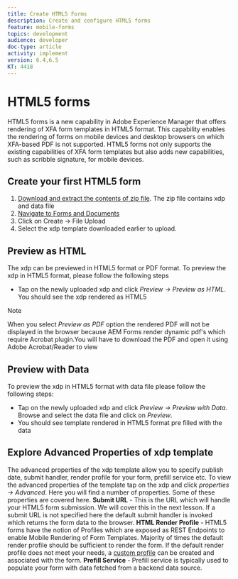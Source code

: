 ```yaml
---
title: Create HTML5 Forms
description: Create and configure HTML5 forms
feature: mobile-forms
topics: development
audience: developer
doc-type: article
activity: implement
version: 6.4,6.5
KT: 4418
---
```


# HTML5 forms

HTML5 forms is a new capability in Adobe Experience Manager that offers rendering of XFA form templates in HTML5 format. This capability enables the rendering of forms on mobile devices and desktop browsers on which XFA-based PDF is not supported. HTML5 forms not only supports the existing capabilities of XFA form templates but also adds new capabilities, such as scribble signature, for mobile devices. 

## Create your first HTML5 form

1. [Download and extract the contents of zip file](assets/assets.zip). The zip file contains xdp and data file
2. [Navigate to Forms and Documents](http://localhost:4502/aem/forms.html/content/dam/formsanddocuments)
3. Click on Create -> File Upload
4. Select the xdp template downloaded earlier to upload.

## Preview as HTML

The xdp can be previewed in HTML5 format or PDF format. To preview the xdp in HTML5 format, please follow the following steps

* Tap on the newly uploaded xdp and click _Preview -> Preview as HTML_. You should see the xdp rendered as HTML5

>[!NOTE]
>When you select _Preview as PDF_ option the rendered PDF will not be displayed in the browser because AEM Forms render dynamic pdf's which require Acrobat plugin.You will have to download the PDF and open it using Adobe Acrobat/Reader to view


## Preview with Data

To preview the xdp in HTML5 format with data file please follow the following steps:

* Tap on the newly uploaded xdp and click _Preview -> Preview with Data_. Browse and select the data file and click on _Preview_.
* You should see template rendered in HTML5 format pre filled with the data

## Explore Advanced Properties of xdp template

 The advanced properties of the xdp template allow you to specify publish date, submit handler, render profile for your form, prefill service etc. To view the advanced properties of the template tap on the xdp and click _properties -> Advanced_. Here you will find a number of properties. Some of these properties are covered here.
 **Submit URL** - This is the URL which will handle your HTML5 form submission. We will cover this in the next lesson. If a submit URL is not specified here the default submit handler is invoked which returns the form data to the browser.
 **HTML Render Profile** - HTML5 forms have the notion of Profiles which are exposed as REST Endpoints to enable Mobile Rendering of Form Templates. Majority of times the default render profile should be sufficient to render the form. If the default render profile does not meet your needs, a [custom profile](https://docs.adobe.com/content/help/en/experience-manager-64/forms/html5-forms/custom-profile.html) can be created and associated with the form.
**Prefill Service** - Prefill service is typically used to populate your form with data fetched from a backend data source.

